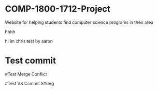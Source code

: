 # COMP-1800-1712-Project
Website for helping students find computer science programs in their area

hhhh

hi im chris
test by aaron
# Test commit

#Test Merge Conflict

#Test VS Commit SYueg
